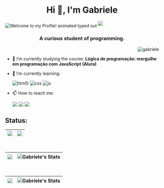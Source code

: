 ###
<h1 align="center">Hi 👋, I'm Gabriele</h1>
<img src="https://readme-typing-svg.demolab.com?font=Operator+Mono&size=37&duration=2800&pause=2000&color=FAFAFA&center=true&vCenter=true&width=940&height=50&lines=Welcome+to+my+Profile!" align="middle" alt="Welcome to my Profile! animated typed out">
<img  src="assests/borderseperator.gif">
<h3 align="center">A curious student of programming.</h3>

<p align="right"> <img src="https://komarev.com/ghpvc/?username=jjsmtei&label=Profile%20views&color=0e75b6&style=flat" alt="gabriele" /> </p>

- 🔭 I’m currently studying the course: **Lógica de programação: mergulhe em programação com JavaScript (Alura)**

- 🌱 I’m currently learning:

    <img align="center" alt="html5" src="https://img.shields.io/badge/HTML5-E34F26?style=for-the-badge&logo=html5&logoColor=white"/> <img align="center" alt="css" src="https://img.shields.io/badge/CSS3-1572B6?style=for-the-badge&logo=css3&logoColor=white"/> <img align="center" alt="js" src="https://img.shields.io/badge/JavaScript-F7DF1E?style=for-the-badge&logo=javascript&logoColor=black"/>

- 📫 How to reach me: <div> 
  <a href="https://www.instagram.com/jjstmei/" target="_blank"><img src="https://img.shields.io/badge/-Instagram-%23E4405F?style=for-the-badge&logo=instagram&logoColor=white" target="_blank"></a>
  <a href = "gabriiele.pereira.santos@gmail.com"><img src="https://img.shields.io/badge/-Gmail-%23333?style=for-the-badge&logo=gmail&logoColor=white" target="_blank"></a>
   <a href="https://www.linkedin.com/in/gabrielepereira/" target="_blank"><img src="https://img.shields.io/badge/-LinkedIn-%230077B5?style=for-the-badge&logo=linkedin&logoColor=white" target="_blank"></a> 
</div>

<!--STATS-->


## Status:

|![](http://github-profile-summary-cards.vercel.app/api/cards/profile-details?username=jjstmei&theme=dark)|![](http://github-profile-summary-cards.vercel.app/api/cards/productive-time?username=jjstmei&theme=dark&utcOffset=-3)|
|---|---|
<br> 


|![](https://github-readme-streak-stats.herokuapp.com/?user=jjstmei&theme=dark&hide_border=true)|![Gabriele's Stats](https://github-readme-stats.vercel.app/api?username=jjstmei&theme=dark&show_icons=true&hide_border=true&count_private=true)
|---|---|
<br>

|![](http://github-profile-summary-cards.vercel.app/api/cards/repos-per-language?username=jjstmei&theme=dark)|![Gabriele's Stats](http://github-profile-summary-cards.vercel.app/api/cards/most-commit-language?username=jjstmei&theme=dark)
|---|---|
<br>



